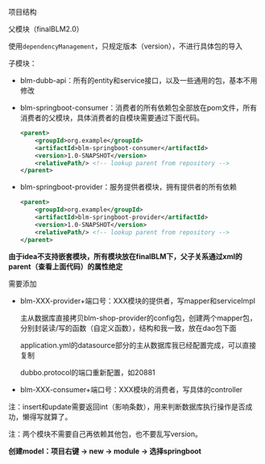 项目结构

父模块（finalBLM2.0）

使用`dependencyManagement`，只规定版本（version），不进行具体包的导入

子模块：

+ blm-dubb-api：所有的entity和service接口，以及一些通用的包，基本不用修改

+ blm-springboot-consumer：消费者的所有依赖包全部放在pom文件，所有消费者的父模块，具体消费者的自模块需要通过下面代码。

  ```xml
  <parent>
      <groupId>org.example</groupId>
      <artifactId>blm-springboot-consumer</artifactId>
      <version>1.0-SNAPSHOT</version>
      <relativePath/> <!-- lookup parent from repository -->
  </parent>
  ```

+ blm-springboot-provider：服务提供者模块，拥有提供者的所有依赖

  ```xml
  <parent>
      <groupId>org.example</groupId>
      <artifactId>blm-springboot-provider</artifactId>
      <version>1.0-SNAPSHOT</version>
      <relativePath/> <!-- lookup parent from repository -->
  </parent>
  ```

  

**由于idea不支持嵌套模块，所有模块放在finalBLM下，父子关系通过xml的parent（查看上面代码）的属性绝定**

需要添加

+ blm-XXX-provider+端口号：XXX模块的提供者，写mapper和serviceImpl

  主从数据库直接拷贝blm-shop-provider的config包，创建两个mapper包，分别封装读/写的函数（自定义函数），结构和我一致，放在dao包下面

  application.yml的datasource部分的主从数据库我已经配置完成，可以直接复制

  dubbo.protocol的端口重新配置，如20881

+ blm-XXX-consumer+端口号：XXX模块的消费者，写具体的controller

注：insert和update需要返回int（影响条数），用来判断数据库执行操作是否成功，懒得写就算了。

注：两个模块不需要自己再依赖其他包，也不要乱写version。

**创建model：项目右键 -> new -> module -> 选择springboot**